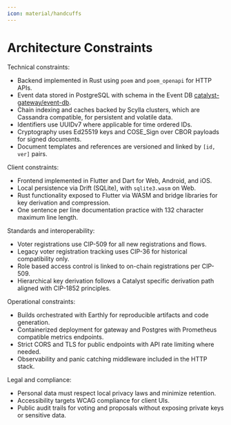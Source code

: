 ```yaml
---
icon: material/handcuffs
---
```


# Architecture Constraints

<!-- See: https://docs.arc42.org/section-2/ -->

Technical constraints:

* Backend implemented in Rust using `poem` and `poem_openapi` for HTTP APIs.
* Event data stored in PostgreSQL with schema in the Event DB
  [catalyst-gateway/event-db](https://github.com/input-output-hk/catalyst-voices/tree/main/catalyst-gateway/event-db).
* Chain indexing and caches backed by Scylla clusters, which are Cassandra compatible, for persistent and volatile data.
* Identifiers use UUIDv7 where applicable for time ordered IDs.
* Cryptography uses Ed25519 keys and COSE_Sign over CBOR payloads for signed documents.
* Document templates and references are versioned and linked by `[id, ver]` pairs.

Client constraints:

* Frontend implemented in Flutter and Dart for Web, Android, and iOS.
* Local persistence via Drift (SQLite), with `sqlite3.wasm` on Web.
* Rust functionality exposed to Flutter via WASM and bridge libraries for key derivation and compression.
* One sentence per line documentation practice with 132 character maximum line length.

Standards and interoperability:

* Voter registrations use CIP-509 for all new registrations and flows.
* Legacy voter registration tracking uses CIP-36 for historical compatibility only.
* Role based access control is linked to on-chain registrations per CIP-509.
* Hierarchical key derivation follows a Catalyst specific derivation path aligned with CIP-1852 principles.

Operational constraints:

* Builds orchestrated with Earthly for reproducible artifacts and code generation.
* Containerized deployment for gateway and Postgres with Prometheus compatible metrics endpoints.
* Strict CORS and TLS for public endpoints with API rate limiting where needed.
* Observability and panic catching middleware included in the HTTP stack.

Legal and compliance:

* Personal data must respect local privacy laws and minimize retention.
* Accessibility targets WCAG compliance for client UIs.
* Public audit trails for voting and proposals without exposing private keys or sensitive data.
